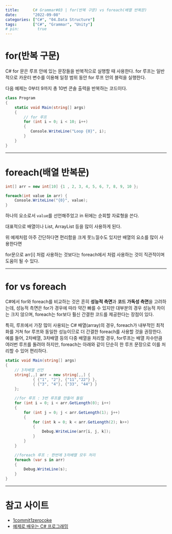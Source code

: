 ```yaml
---
title:      C# Grammar#03 | for(반복 구문) vs foreach(배열 반복문)
date:       "2022-09-08"
categories: ["C#", "04.Data Structure"]
tags:       ["C#", "Grammar", "Unity"]
# pin:        true
---
```


# for(반복 구문)
C# for 문은 루프 안에 있는 문장들을 반복적으로 실행할 때 사용한다. for 루프는 일반적으로 카운터 변수를 이용해 일정 범위 동안 for 루프 안의 블럭을 실행한다.

다음 예제는 0부터 9까지 총 10번 콘솔 출력을 반복하는 코드이다.

```c#
class Program
{
    static void Main(string[] args)
    {
        // for 루프
        for (int i = 0; i < 10; i++)
        {
           Console.WriteLine("Loop {0}", i);
        }
    }
}
```

---

# foreach(배열 반복문)
```c#
int[] arr = new int[10] {1 , 2, 3, 4, 5, 6, 7, 8, 9, 10 };

foreach(int value in arr) {
	Console.WriteLine("{0}", value);
}
```
하나의 요소로서 ```value```를 선언해주었고 in 뒤에는 순회할 자료형을 쓴다. 

대표적으로 배열이나 List, ArrayList 등을 많이 사용하게 된다.


위 예제처럼 아주 간단하다면 편리함을 크게 못느낄수도 있지만 배열의 요소를 많이 사용한다면

for문으로 arr[i] 처럼 사용하는 것보다는 foreach에서 처럼 사용하는 것이 직관적이며 도움이 될 수 있다.

---

# for vs foreach
C#에서 for와 foreach를 비교하는 것은 흔히 **성능적 측면**과 **코드 가독성 측면**을 고려하는데, 성능적 측면은 for가 경우에 따라 약간 빠를 수 있지만 대부분의 경우 성능적 차이는 크지 않으며, foreach는 for보다 훨신 간결한 코드를 제공한다는 장점이 있다.

특히, 루프에서 가장 많이 사용되는 C# 배열(array)의 경우, foreach가 내부적인 최적화를 거쳐 for 루프와 동일한 성능이므로 더 간결한 foreach를 사용할 것을 권장한다. 예를 들어, 2차배열, 3차배열 등의 다중 배열을 처리할 경우, for루프는 배열 차수만큼 여러번 루프를 돌려야 하지만, foreach는 아래와 같이 단순히 한 루프 문장으로 이를 처리할 수 있어 편리하다.

```c#
static void Main(string[] args)
{
    // 3차배열 선언
    string[,,] arr = new string[,,] { 
            { {"1", "2"}, {"11","22"} }, 
            { {"3", "4"}, {"33", "44"} }
    };

    //for 루프 : 3번 루프를 만들어 돌림
    for (int i = 0; i < arr.GetLength(0); i++)
    {
        for (int j = 0; j < arr.GetLength(1); j++)
        {
            for (int k = 0; k < arr.GetLength(2); k++)
            {
                Debug.WriteLine(arr[i, j, k]);
            }
        }
    }

    //foreach 루프 : 한번에 3차배열 모두 처리
    foreach (var s in arr)
    {
        Debug.WriteLine(s);
    }
}
```

---

# 참고 사이트
- [1commit1zerocoke](https://jinuk97-dev.tistory.com/4)
- [예제로 배우는 C# 프로그래밍](https://www.csharpstudy.com/CSharp/CSharp-looping.aspx)